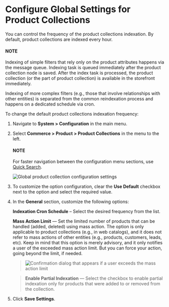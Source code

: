<a id="configuration-guide-commerce-configuration-product-collections"></a>

# Configure Global Settings for Product Collections

You can control the frequency of the product collections indexation. By default, product collections are indexed every hour.

#### NOTE
Indexing of simple filters that rely only on the product attributes happens via the message queue. Indexing task is queued immediately after the product collection node is saved. After the index task is processed, the product collection (or the part of product collection) is available in the storefront immediately.

Indexing of more complex filters (e.g., those that involve relationships with other entities) is separated from the common reindexation process and happens on a dedicated schedule via cron.

To change the default product collections indexation frequency:

1. Navigate to **System > Configuration** in the main menu.
2. Select **Commerce > Product > Product Collections** in the menu to the left.

   #### NOTE
   For faster navigation between the configuration menu sections, use [Quick Search](../../quick-search.md#user-guide-system-configuration-quick-search).

   ![Global product collection configuration settings](user/img/system/config_commerce/product/product_collections_configuration.png)
3. To customize the option configuration, clear the **Use Default** checkbox next to the option and select the required value.
4. In the **General** section, customize the following options:

   **Indexation Cron Schedule** – Select the desired frequency from the list.

   **Mass Action Limit** — Set the limited number of products that can be handled (added, deleted) using mass action. The option is only applicable to product collections (e.g., in web catalogs), and it does not refer to mass actions of other entities (e.g., products, customers, leads, etc). Keep in mind that this option is merely advisory, and it only notifies a user of the exceeded mass action limit. But you can force your action, going beyond the limit, if needed.
   > ![Confirmation dialog that appears if a user exceeds the mass action limit](user/img/system/config_commerce/product/mass_action_limit_confirmation.png)

   > **Enable Partial Indexation** — Select the checkbox to enable partial indexation only for products that were added to or removed from the collection.
5. Click **Save Settings**.

<!-- fa-bars = fa-navicon -->
<!-- Ic Tiles is used as Set As Default in saved views, and as tiles in display layout options -->
<!-- IcPencil refers to Rename in Commerce and Inline Editing in CRM -->
<!-- Check mark in the square. -->
<!-- SortDesc is also used as drop-down arrow -->

